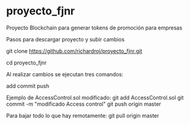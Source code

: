 # proyecto_fjnr
Proyecto Blockchain para generar tokens de promoción para empresas

Pasos para descargar proyecto y subir cambios

git clone https://github.com/richardroj/proyecto_fjnr.git

cd proyecto_fjnr

Al realizar cambios se ejecutan tres comandos:

add
commit
push

Ejemplo de AccessControl.sol modificado: 
git add AccessControl.sol
git commit -m "modificado Access control"
git push origin master

Para bajar todo lo que hay remotamente:
git pull origin master
